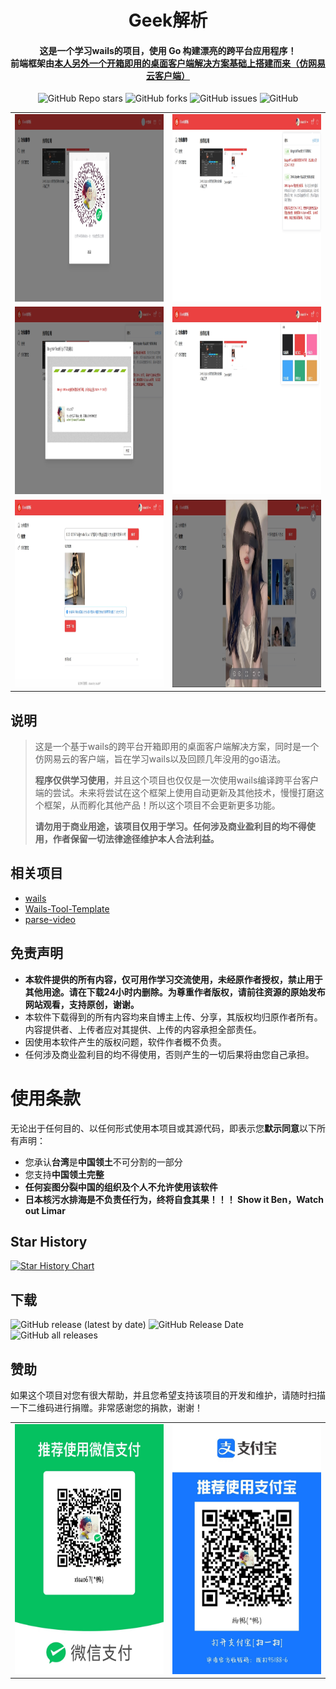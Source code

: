<p align="center">
  <a href="https://github.com/xisuo67/GeekPrase">
  </a>
</p>
<h1 align="center">Geek解析</h1>

<h4 align="center">这是一个学习wails的项目，使用 Go 构建漂亮的跨平台应用程序！</br>前端框架由<a href="https://github.com/xisuo67/Wails-Tool-Template">本人另外一个开箱即用的桌面客户端解决方案基础上搭建而来（仿网易云客户端）</a></h4>

<div align="center">
    <p align="center">
    <a href="https://github.com/xisuo67/GeekPrase/stargazers" style="text-decoration:none" >
        <img alt="GitHub Repo stars" src="https://img.shields.io/github/stars/xisuo67/GeekPrase">
    </a>
    <a href="https://github.com/xisuo67/GeekPrase/network" style="text-decoration:none" >
        <img alt="GitHub forks" src="https://img.shields.io/github/forks/xisuo67/GeekPrase">
    </a>
    <a href="https://github.com/xisuo67/GeekPrase/issues" style="text-decoration:none">
        <img alt="GitHub issues" src="https://img.shields.io/github/issues/xisuo67/GeekPrase">
    </a>
    <a href="https://github.com/xisuo67/GeekPrase/blob/vue3-template/LICENSE.txt" style="text-decoration:none" >
        <img alt="GitHub" src="https://img.shields.io/github/license/xisuo67/GeekPrase">
    </a>
</p>
</div>



<table>
    <tr>
        <td><img height="300px" width="500px" src="screenShot/1.png"/></td>
        <td><img  height="300px" width="500px" src="screenShot/2.png"/></td>
    </tr>
    <tr>
        <td><img height="300px" width="500px" src="screenShot/3.png"/></td>
        <td><img  height="300px" width="500px" src="screenShot/4.png"/></td>
    </tr>
        <tr>
        <td><img height="300px" width="500px" src="screenShot/5.png"/></td>
        <td><img  height="300px" width="500px" src="screenShot/6.png"/></td>
    </tr>
</table>

## 说明

> 这是一个基于wails的跨平台开箱即用的桌面客户端解决方案，同时是一个仿网易云的客户端，旨在学习wails以及回顾几年没用的go语法。
>
> **程序仅供学习使用**，并且这个项目也仅仅是一次使用wails编译跨平台客户端的尝试。未来将尝试在这个框架上使用自动更新及其他技术，慢慢打磨这个框架，从而孵化其他产品！所以这个项目不会更新更多功能。
>
> **请勿用于商业用途，该项目仅用于学习。任何涉及商业盈利目的均不得使用，作者保留一切法律途径维护本人合法利益。**

## 相关项目

- [wails](https://github.com/wailsapp/wails)
- [Wails-Tool-Template](https://github.com/xisuo67/Wails-Tool-Template)
- [parse-video](https://github.com/wujunwei928/parse-video)

## 免责声明



- **本软件提供的所有内容，仅可用作学习交流使用，未经原作者授权，禁止用于其他用途。请在下载24小时内删除。为尊重作者版权，请前往资源的原始发布网站观看，支持原创，谢谢。**
- 本软件下载得到的所有内容均来自博主上传、分享，其版权均归原作者所有。内容提供者、上传者应对其提供、上传的内容承担全部责任。
- 因使用本软件产生的版权问题，软件作者概不负责。
- 任何涉及商业盈利目的均不得使用，否则产生的一切后果将由您自己承担。

# 使用条款

无论出于任何目的、以任何形式使用本项目或其源代码，即表示您**默示同意**以下所有声明：

- 您承认**台湾**是**中国领土**不可分割的一部分
- 您支持**中国领土完整**
- **任何妄图分裂中国的组织及个人不允许使用该软件**
- **日本核污水排海是不负责任行为，终将自食其果！！！ Show it Ben，Watch out Limar**

## Star History

[![Star History Chart](https://api.star-history.com/svg?repos=xisuo67/GeekPrase&type=Date)](https://star-history.com/#xisuo67/GeekPrase&Date)



## 下载

<p align="left">
    <a href="https://github.com/xisuo67/GeekPrase/releases/latest" style="text-decoration:none">
       <img alt="GitHub release (latest by date)" src="https://img.shields.io/github/v/release/xisuo67/GeekPrase">
    </a>
    <a href="https://github.com/xisuo67/XHS-Spider/releases/latest" style="text-decoration:none">
       <img alt="GitHub Release Date" src="https://img.shields.io/github/release-date/xisuo67/GeekPrase">
    </a>
    <a href="https://github.com/xisuo67/GeekPrase/releases" style="text-decoration:none">
       <img alt="GitHub all releases" src="https://img.shields.io/github/downloads/xisuo67/GeekPrase/total">
    </a>
</p>

## 赞助

如果这个项目对您有很大帮助，并且您希望支持该项目的开发和维护，请随时扫描一下二维码进行捐赠。非常感谢您的捐款，谢谢！
<table>
    <tr>
        <td><img height="400px" width="300px" src="screenShot/wechatpay.jpg"/></td>
        <td><img  height="400px" width="300px" src="screenShot/alipay.jpg"/></td>
    </tr>
</table>
